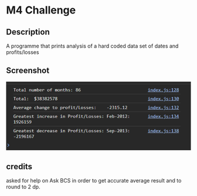 # M4 Challenge

## Description

A programme that prints analysis of a hard coded data set of dates and profits/losses

## Screenshot

![screenshot of output](./images/screenshot.png)

## credits

asked for help on Ask BCS in order to get accurate average result and to round to 2 dp.
